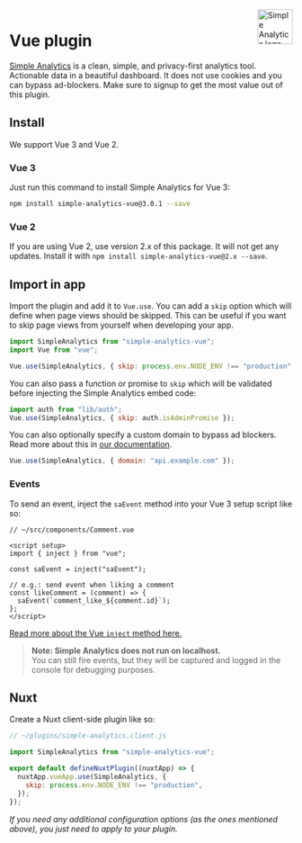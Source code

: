 <a href="https://simpleanalytics.com/?ref=github.com/simpleanalytics/vue-plugin">
  <img src="https://assets.simpleanalytics.com/images/logos/logo-github-readme.png" alt="Simple Analytics logo" align="right" height="62" />
</a>

# Vue plugin

[Simple Analytics](https://www.simpleanalytics.com/) is a clean, simple, and privacy-first analytics tool. Actionable data in a beautiful dashboard. It does not use cookies and you can bypass ad-blockers. Make sure to signup to get the most value out of this plugin.

## Install

We support Vue 3 and Vue 2.

### Vue 3

Just run this command to install Simple Analytics for Vue 3:

```bash
npm install simple-analytics-vue@3.0.1 --save
```

### Vue 2

If you are using Vue 2, use version 2.x of this package. It will not get any updates. Install it with `npm install simple-analytics-vue@2.x --save`.

## Import in app

Import the plugin and add it to `Vue.use`. You can add a `skip` option which will define when page views should be skipped. This can be useful if you want to skip page views from yourself when developing your app.

```js
import SimpleAnalytics from "simple-analytics-vue";
import Vue from "vue";

Vue.use(SimpleAnalytics, { skip: process.env.NODE_ENV !== "production" });
```

You can also pass a function or promise to `skip` which will be validated before injecting the Simple Analytics embed code:

```js
import auth from "lib/auth";
Vue.use(SimpleAnalytics, { skip: auth.isAdminPromise });
```

You can also optionally specify a custom domain to bypass ad blockers. Read more about this in [our documentation](https://docs.simpleanalytics.com/bypass-ad-blockers).

```js
Vue.use(SimpleAnalytics, { domain: "api.example.com" });
```

### Events

To send an event, inject the `saEvent` method into your Vue 3 setup script like so:

```vue
// ~/src/components/Comment.vue

<script setup>
import { inject } from "vue";

const saEvent = inject("saEvent");

// e.g.: send event when liking a comment
const likeComment = (comment) => {
  saEvent(`comment_like_${comment.id}`);
};
</script>
```

[Read more about the Vue `inject` method here.](https://vuejs.org/guide/components/provide-inject.html#inject)

> **Note: Simple Analytics does not run on localhost.**  
> You can still fire events, but they will be captured and logged in the console for debugging purposes.

## Nuxt

Create a Nuxt client-side plugin like so:

```js
// ~/plugins/simple-analytics.client.js

import SimpleAnalytics from "simple-analytics-vue";

export default defineNuxtPlugin((nuxtApp) => {
  nuxtApp.vueApp.use(SimpleAnalytics, {
    skip: process.env.NODE_ENV !== "production",
  });
});
```

_If you need any additional configuration options (as the ones mentioned above), you just need to apply to your plugin._
